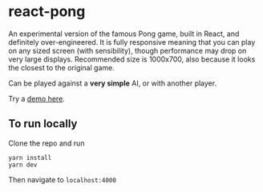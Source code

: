 # react-pong

An experimental version of the famous Pong game, built in React, and definitely over-engineered. It is fully responsive meaning that you can play on any sized screen (with sensibility), though performance may drop on very large displays. Recommended size is 1000x700, also because it looks the closest to the original game.

Can be played against a __very simple__ AI, or with another player.

Try a [demo here](https://nicmosc.github.io/react-pong).

## To run locally

Clone the repo and run

```
yarn install
yarn dev
```

Then navigate to `localhost:4000`
